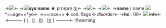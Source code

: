 ->![](https://caterpie.crd.co/assets/images/gallery13/b65de1b3.gif?v=8cec5808)<-
->![](https://cdn.ordinalswallet.com/inscription/content/e44bae1038ca576a862f0ea4fc4d8cb92908b28d5c2b7323dcfd8aeda30f5fcbi0)**sys name** ★ prn/prn [↯](https://rentry.co/crowtemps)<-
->![](https://cdn.discordapp.com/attachments/1092178832854888518/1116809989982519395/blur_edges_6.png)<-
->![](https://caterpie.crd.co/assets/images/gallery13/aeb5b319.png?v=8cec5808)<-
->**name** / name ![](https://caterpie.crd.co/assets/images/gallery25/690628be.gif?v=8cec5808) *==age==*yo<-
->==race== ✣ coll. flags ✣ *disorder*<-
->**hc** : 00+ ![](https://mikejima.crd.co/assets/images/shadow/a806ddaa_original.gif?v=16e7e82c) ~~info~~<-
->——— { [Ⅰ](link)﹒[Ⅱ](link)﹒[Ⅲ](link)﹒[Ⅳ](link) } ———<-
!!!warning